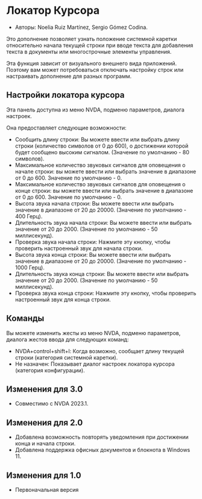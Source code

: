 # Локатор Курсора #
* Авторы: Noelia Ruiz Martínez, Sergio Gómez Codina.

Это дополнение позволяет узнать положение системной каретки относительно начала текущей строки при вводе текста для добавления текста в документы или многострочные элементы управления.

Эта функция зависит от визуального внешнего вида приложений. Поэтому вам может потребоваться отключать настройку строк или настраивать дополнение для разных программ.

## Настройки локатора курсора ##

Эта панель доступна из меню NVDA, подменю параметров, диалога настроек.

Она предоставляет следующие возможности:

* Сообщить длину строки: Вы можете ввести или выбрать длину строки (количество символов от 0 до 600), о достижении которой будет сообщено высоким сигналом. (Значение по умолчанию - 80 символов).
* Максимальное количество звуковых сигналов для оповещения о начале строки: вы можете ввести или выбрать значение в диапазоне от 0 до 600. Значение по умолчанию - 0.
* Максимальное количество звуковых сигналов для оповещения о конце строки: вы можете ввести или выбрать значение в диапазоне от 0 до 600. Значение по умолчанию - 0.
* Высота звука начала строки: Вы можете ввести или выбрать значение в диапазоне от 20 до 20000. (Значение по умолчанию - 400 Герц).
* Длительность звука начала строки: Вы можете ввести или выбрать значение от 20 до 2000. (Значение по умолчанию - 50 миллисекунд).
* Проверка звука начала строки: Нажмите эту кнопку, чтобы проверить настроенный звук для начала строки.
* Высота звука конца строки: Вы можете ввести или выбрать значение в диапазоне от 20 до 20000. (Значение по умолчанию - 1000 Герц).
* Длительность звука конца строки: Вы можете ввести или выбрать значение от 20 до 2000. (Значение по умолчанию - 50 миллисекунд).
* Проверка звука конца строки: Нажмите эту кнопку, чтобы проверить настроенный звук для конца строки.

## Команды ##

Вы можете изменить жесты из меню NVDA, подменю параметров, диалога жестов ввода для следующих команд:

* NVDA+control+shift+l: Когда возможно, сообщает длину текущей строки (категория системной каретки).
* Не назначен: Показывает диалог настроек локатора курсора (категория конфигурации).

## Изменения для 3.0 ##
* Совместимо с NVDA 2023.1.

## Изменения для 2.0 ##
* Добавлена возможность повторять уведомления при достижении конца и начала строки.
* Добавлена поддержка офисных документов и блокнота в Windows 11.

## Изменения для 1.0 ##
* Первоначальная версия
